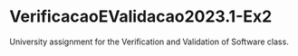 # VerificacaoEValidacao2023.1-Ex2
University assignment for the Verification and Validation of Software class.
